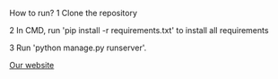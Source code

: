 How to run?
1 Clone the repository

2 In CMD, run 'pip install -r requirements.txt' to install all requirements

3 Run 'python manage.py runserver'.

[Our website](https://covid19--dashboards.herokuapp.com/)
